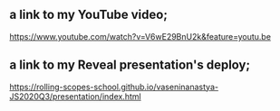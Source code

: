 ## a link to my YouTube video;

https://www.youtube.com/watch?v=V6wE29BnU2k&feature=youtu.be


## a link to my Reveal presentation's deploy;


https://rolling-scopes-school.github.io/vaseninanastya-JS2020Q3/presentation/index.html
